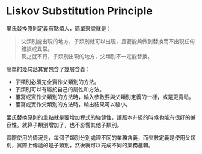 # Liskov Substitution Principle

里氏替換原則定義有點煩人，簡單來說就是：

> 父類別能出現的地方，子類別就可以出現，且要能夠做到替換而不出現任何錯誤或異常。  
> 反之就不行，子類別出現的地方，父類別不一定能替換。

簡單的幾句話其實包含了幾層含義：

* 子類別必須完全實作父類別的方法。
* 子類別可以有屬於自己的屬性和方法。
* 覆寫或實作父類別的方法時，輸入參數要與父類別定義的一樣，或是更寬鬆。
* 覆寫或實作父類別的方法時，輸出結果可以縮小。

里氏替換原則的重點就是要增加程式的強健性，讓版本升級的時候也能有很好的兼容性。就算子類別增加了，也不影響其他子類別。

實際使用的情況是，每個子類別分別處理不同的業務含義，而參數定義是使用父類別，實際上傳遞的是子類別，然後就可以完成不同的業務邏輯。
